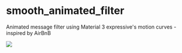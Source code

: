 # smooth_animated_filter

Animated message filter using Material 3 expressive's motion curves - inspired by AirBnB

<img src="demo.gif" />
